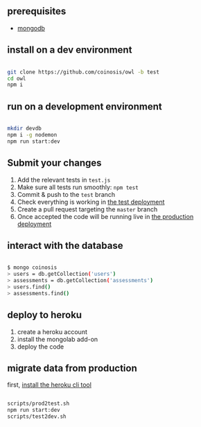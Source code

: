 ## prerequisites

* [mongodb](https://docs.mongodb.com/manual/administration/install-community/)

## install on a dev environment

```bash

git clone https://github.com/coinosis/owl -b test
cd owl
npm i

```

## run on a development environment

```bash

mkdir devdb
npm i -g nodemon
npm run start:dev

```

## Submit your changes

1. Add the relevant tests in `test.js`
2. Make sure all tests run smoothly: `npm test`
3. Commit & push to the `test` branch
4. Check everything is working in [the test deployment](https://coinosis-test.herokuapp.com)
5. Create a pull request targeting the `master` branch
6. Once accepted the code will be running live in [the production deployment](https://coinosis.herokuapp.com)

## interact with the database

```bash

$ mongo coinosis
> users = db.getCollection('users')
> assessments = db.getCollection('assessments')
> users.find()
> assessments.find()

```

## deploy to heroku

1. create a heroku account
2. install the mongolab add-on
3. deploy the code

## migrate data from production

first, [install the heroku cli tool](https://devcenter.heroku.com/articles/heroku-cli#download-and-install)

```bash

scripts/prod2test.sh
npm run start:dev
scripts/test2dev.sh

```
